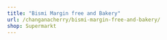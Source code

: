 ```yaml
---
title: "Bismi Margin free and Bakery"
url: /changanacherry/bismi-margin-free-and-bakery/
shop: Supermarkt
---
```

